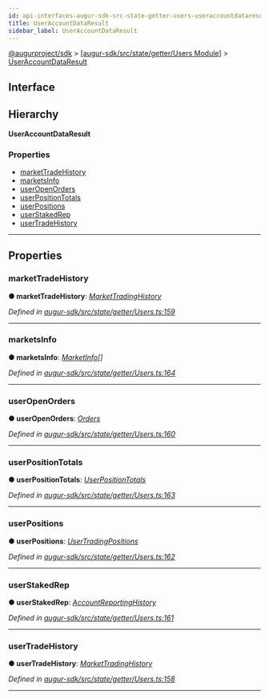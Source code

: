 ```yaml
---
id: api-interfaces-augur-sdk-src-state-getter-users-useraccountdataresult
title: UserAccountDataResult
sidebar_label: UserAccountDataResult
---
```


[@augurproject/sdk](api-readme.md) > [[augur-sdk/src/state/getter/Users Module]](api-modules-augur-sdk-src-state-getter-users-module.md) > [UserAccountDataResult](api-interfaces-augur-sdk-src-state-getter-users-useraccountdataresult.md)

## Interface

## Hierarchy

**UserAccountDataResult**

### Properties

* [marketTradeHistory](api-interfaces-augur-sdk-src-state-getter-users-useraccountdataresult.md#markettradehistory)
* [marketsInfo](api-interfaces-augur-sdk-src-state-getter-users-useraccountdataresult.md#marketsinfo)
* [userOpenOrders](api-interfaces-augur-sdk-src-state-getter-users-useraccountdataresult.md#useropenorders)
* [userPositionTotals](api-interfaces-augur-sdk-src-state-getter-users-useraccountdataresult.md#userpositiontotals)
* [userPositions](api-interfaces-augur-sdk-src-state-getter-users-useraccountdataresult.md#userpositions)
* [userStakedRep](api-interfaces-augur-sdk-src-state-getter-users-useraccountdataresult.md#userstakedrep)
* [userTradeHistory](api-interfaces-augur-sdk-src-state-getter-users-useraccountdataresult.md#usertradehistory)

---

## Properties

<a id="markettradehistory"></a>

###  marketTradeHistory

**● marketTradeHistory**: *[MarketTradingHistory](api-interfaces-augur-sdk-src-state-getter-onchaintrading-markettradinghistory.md)*

*Defined in [augur-sdk/src/state/getter/Users.ts:159](https://github.com/AugurProject/augur/blob/1e1466f1d3/packages/augur-sdk/src/state/getter/Users.ts#L159)*

___
<a id="marketsinfo"></a>

###  marketsInfo

**● marketsInfo**: *[MarketInfo](api-interfaces-augur-sdk-src-state-getter-markets-marketinfo.md)[]*

*Defined in [augur-sdk/src/state/getter/Users.ts:164](https://github.com/AugurProject/augur/blob/1e1466f1d3/packages/augur-sdk/src/state/getter/Users.ts#L164)*

___
<a id="useropenorders"></a>

###  userOpenOrders

**● userOpenOrders**: *[Orders](api-interfaces-augur-sdk-src-state-getter-onchaintrading-orders.md)*

*Defined in [augur-sdk/src/state/getter/Users.ts:160](https://github.com/AugurProject/augur/blob/1e1466f1d3/packages/augur-sdk/src/state/getter/Users.ts#L160)*

___
<a id="userpositiontotals"></a>

###  userPositionTotals

**● userPositionTotals**: *[UserPositionTotals](api-interfaces-augur-sdk-src-state-getter-users-userpositiontotals.md)*

*Defined in [augur-sdk/src/state/getter/Users.ts:163](https://github.com/AugurProject/augur/blob/1e1466f1d3/packages/augur-sdk/src/state/getter/Users.ts#L163)*

___
<a id="userpositions"></a>

###  userPositions

**● userPositions**: *[UserTradingPositions](api-interfaces-augur-sdk-src-state-getter-users-usertradingpositions.md)*

*Defined in [augur-sdk/src/state/getter/Users.ts:162](https://github.com/AugurProject/augur/blob/1e1466f1d3/packages/augur-sdk/src/state/getter/Users.ts#L162)*

___
<a id="userstakedrep"></a>

###  userStakedRep

**● userStakedRep**: *[AccountReportingHistory](api-interfaces-augur-sdk-src-state-getter-accounts-accountreportinghistory.md)*

*Defined in [augur-sdk/src/state/getter/Users.ts:161](https://github.com/AugurProject/augur/blob/1e1466f1d3/packages/augur-sdk/src/state/getter/Users.ts#L161)*

___
<a id="usertradehistory"></a>

###  userTradeHistory

**● userTradeHistory**: *[MarketTradingHistory](api-interfaces-augur-sdk-src-state-getter-onchaintrading-markettradinghistory.md)*

*Defined in [augur-sdk/src/state/getter/Users.ts:158](https://github.com/AugurProject/augur/blob/1e1466f1d3/packages/augur-sdk/src/state/getter/Users.ts#L158)*

___

